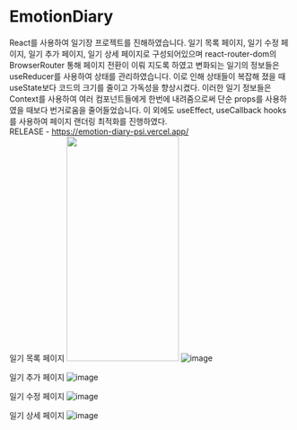 # EmotionDiary
React를 사용하여 일기장 프로젝트를 진해하였습니다. 일기 목록 페이지, 일기 수정 페이지, 일기 추가 페이지, 일기 상세 페이지로 구성되어있으며 react-router-dom의 BrowserRouter 통해 페이지 전환이 이뤄 지도록 하였고 변화되는 일기의 정보들은 useReducer를 사용하여 상태를 관리하였습니다. 이로 인해 상태들이 복잡해 졌을 때 useState보다 코드의 크기를 줄이고 가독성을 향상시켰다. 이러한 일기 정보들은 Context를 사용하여 여러 컴포넌트들에게 한번에 내려줌으로써 단순 props를 사용하였을 때보다 번거로움을 줄어들었습니다. 이 외에도 useEffect, useCallback hooks를 사용하여 페이지 랜더링 최적화를 진행하였다.
<br>
RELEASE - https://emotion-diary-psi.vercel.app/
<br>
일기 목록 페이지
<img src="https://github.com/hyeokii/EmotionDiary/assets/92020565/cdbe1769-a5fc-4f55-a46d-b2de4a787c87" width="200" height="400"/>
![image](https://github.com/hyeokii/EmotionDiary/assets/92020565/cdbe1769-a5fc-4f55-a46d-b2de4a787c87)

일기 추가 페이지
![image](https://github.com/hyeokii/EmotionDiary/assets/92020565/d013f8b8-2fa5-4208-a12e-ad4f28689304)

일기 수정 페이지
![image](https://github.com/hyeokii/EmotionDiary/assets/92020565/4ad41dba-7b08-49be-b36c-322f5e1940e9)

일기 상세 페이지
![image](https://github.com/hyeokii/EmotionDiary/assets/92020565/626e468d-146d-40c0-8a3a-187703fa8667)
